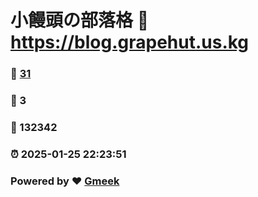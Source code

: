 # 小饅頭の部落格 :link: https://blog.grapehut.us.kg 
### :page_facing_up: [31](https://blog.grapehut.us.kg/tag.html) 
### :speech_balloon: 3 
### :hibiscus: 132342 
### :alarm_clock: 2025-01-25 22:23:51 
### Powered by :heart: [Gmeek](https://github.com/Meekdai/Gmeek)
